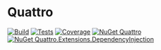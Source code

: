 # Quattro

[![Build](https://img.shields.io/azure-devops/build/cyaspik/DotNet/6/main.svg)](https://dev.azure.com/cyaspik/DotNet/_build?definitionId=6&_a=summary&repositoryFilter=6&branchFilter=33)
[![Tests](https://img.shields.io/azure-devops/tests/cyaspik/DotNet/6/main.svg)](https://dev.azure.com/cyaspik/DotNet/_build?definitionId=6&_a=summary&repositoryFilter=6&branchFilter=33)
[![Coverage](https://img.shields.io/azure-devops/coverage/cyaspik/DotNet/6/main.svg)](https://dev.azure.com/cyaspik/DotNet/_build?definitionId=6&_a=summary&repositoryFilter=6&branchFilter=33)
[![NuGet Quattro](https://img.shields.io/nuget/v/Quattro.svg)](https://www.nuget.org/packages/Quattro/)
[![NuGet Quattro.Extensions.DependencyInjection](https://img.shields.io/nuget/v/Quattro.Extensions.DependencyInjection.svg)](https://www.nuget.org/packages/Quattro.Extensions.DependencyInjection/)

